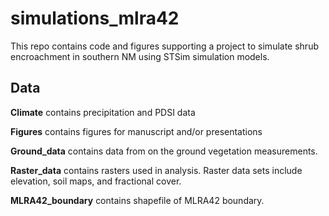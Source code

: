 # simulations_mlra42

This repo contains code and figures supporting a project to simulate shrub encroachment in southern NM using STSim simulation models. 

## Data  
__Climate__ contains precipitation and PDSI data

__Figures__ contains figures for manuscript and/or presentations

__Ground_data__ contains data from on the ground vegetation measurements.

__Raster_data__ contains rasters used in analysis. Raster data sets include elevation, soil maps, and fractional cover. 

__MLRA42_boundary__ contains shapefile of MLRA42 boundary. 

